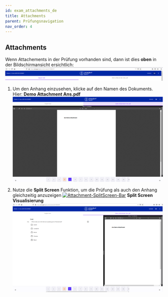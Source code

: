 ```yaml
---
id: exam_attachments_de
title: Attachments
parent: Prüfungsnavigation
nav_order: 4
---
```


## Attachments

Wenn Attachements in der Prüfung vorhanden sind, dann ist dies **oben** in der Bildschirmansicht ersichtlich:
[![Split-Screen-Leiste](assets/attachments-bar.png)](assets/attachments-bar.png)

1. Um den Anhang einzusehen, klicke auf den Namen des Dokuments. Hier: **Demo Attachment Ans.pdf**
[![Attachment-Screen](assets/attachments-view.png)](assets/attachments-view.png)

1. Nutze die **Split Screen** Funktion, um die Prüfung als auch den Anhang gleichzeitig anzuzeigen
[![Attachment-SplitScreen-Bar](attachments-splitbar.png)](attachments-splitbar.png)
**Split Screen Visualisierung**
[![Attachment-SplitScreen](assets/attachments-splitscreen.png)](assets/attachments-splitscreen.png)




